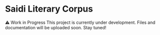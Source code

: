 # Saidi Literary Corpus 

⚠️ Work in Progress
This project is currently under development. Files and documentation will be uploaded soon. Stay tuned!
